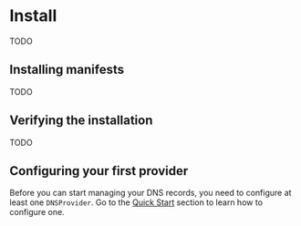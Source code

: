 # Install

TODO

## Installing manifests

TODO

## Verifying the installation

TODO

## Configuring your first provider

Before you can start managing your DNS records, you need to configure at least one `DNSProvider`.
Go to the [Quick Start](/getting-started/quick-start) section to learn how to configure one.